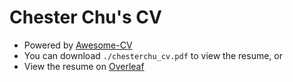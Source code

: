 # Chester Chu's CV

- Powered by [Awesome-CV](https://github.com/posquit0/Awesome-CV)
- You can download `./chesterchu_cv.pdf` to view the resume, or
- View the resume on [Overleaf](https://www.overleaf.com/read/qzyvwnhnczyh#59d0ee)
